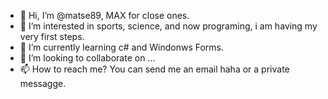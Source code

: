 - 👋 Hi, I’m @matse89, MAX for close ones.
- 👀 I’m interested in sports, science, and now programing, i am having my very first steps.
- 🌱 I’m currently learning c# and Windonws Forms.
- 💞️ I’m looking to collaborate on ...
- 📫 How to reach me? You can send me an email haha or a private messagge.
